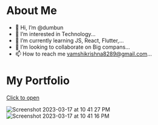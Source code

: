 # About Me

- 👋 Hi, I’m @dumbun
- 👀 I’m interested in Technology...
- 🌱 I’m currently learning JS, React, Flutter,...
- 💞️ I’m looking to collaborate on Big compans...
- 📫 How to reach me vamshikrishna8289@gmail.com...

<!---
dumbun/dumbun is a ✨ special ✨ repository because its `README.md` (this file) appears on your GitHub profile.
You can click the Preview link to take a look at your changes.
--->

# My Portfolio 

<a href="www.dumbun.xyz">Click to open</a>

![Screenshot 2023-03-17 at 10 41 27 PM](https://user-images.githubusercontent.com/113350510/225974476-1327d744-30ca-4478-8184-b68452fad94d.png)
![Screenshot 2023-03-17 at 10 41 16 PM](https://user-images.githubusercontent.com/113350510/225974486-4fe7c3d3-d5e8-40a4-8730-d2d9566065f4.png)
